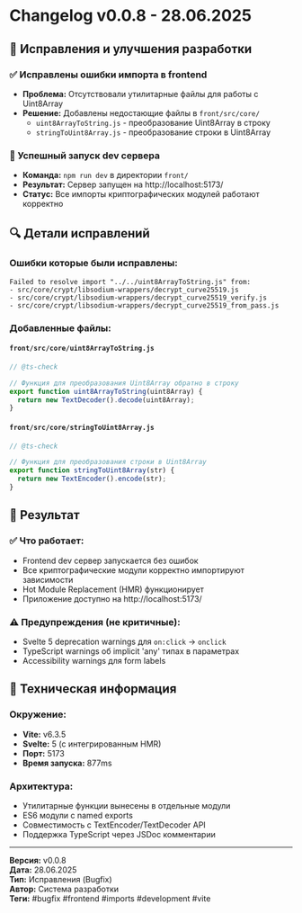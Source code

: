 # Changelog v0.0.8 - 28.06.2025

## 🔧 Исправления и улучшения разработки

### ✅ Исправлены ошибки импорта в frontend
- **Проблема:** Отсутствовали утилитарные файлы для работы с Uint8Array
- **Решение:** Добавлены недостающие файлы в `front/src/core/`
  - `uint8ArrayToString.js` - преобразование Uint8Array в строку
  - `stringToUint8Array.js` - преобразование строки в Uint8Array

### 🚀 Успешный запуск dev сервера
- **Команда:** `npm run dev` в директории `front/`
- **Результат:** Сервер запущен на http://localhost:5173/
- **Статус:** Все импорты криптографических модулей работают корректно

## 🔍 Детали исправлений

### Ошибки которые были исправлены:
```
Failed to resolve import "../../uint8ArrayToString.js" from:
- src/core/crypt/libsodium-wrappers/decrypt_curve25519.js
- src/core/crypt/libsodium-wrappers/decrypt_curve25519_verify.js  
- src/core/crypt/libsodium-wrappers/decrypt_curve25519_from_pass.js
```

### Добавленные файлы:

#### `front/src/core/uint8ArrayToString.js`
```javascript
// @ts-check

// Функция для преобразования Uint8Array обратно в строку
export function uint8ArrayToString(uint8Array) {
  return new TextDecoder().decode(uint8Array);
}
```

#### `front/src/core/stringToUint8Array.js`
```javascript
// @ts-check

// Функция для преобразования строки в Uint8Array
export function stringToUint8Array(str) {
  return new TextEncoder().encode(str);
}
```

## 🎯 Результат

### ✅ Что работает:
- Frontend dev сервер запускается без ошибок
- Все криптографические модули корректно импортируют зависимости
- Hot Module Replacement (HMR) функционирует
- Приложение доступно на http://localhost:5173/

### ⚠️ Предупреждения (не критичные):
- Svelte 5 deprecation warnings для `on:click` → `onclick`
- TypeScript warnings об implicit 'any' типах в параметрах
- Accessibility warnings для form labels

## 🔧 Техническая информация

### Окружение:
- **Vite:** v6.3.5
- **Svelte:** 5 (с интегрированным HMR)
- **Порт:** 5173
- **Время запуска:** 877ms

### Архитектура:
- Утилитарные функции вынесены в отдельные модули
- ES6 модули с named exports
- Совместимость с TextEncoder/TextDecoder API
- Поддержка TypeScript через JSDoc комментарии

---

**Версия:** v0.0.8  
**Дата:** 28.06.2025  
**Тип:** Исправления (Bugfix)  
**Автор:** Система разработки  
**Теги:** #bugfix #frontend #imports #development #vite
